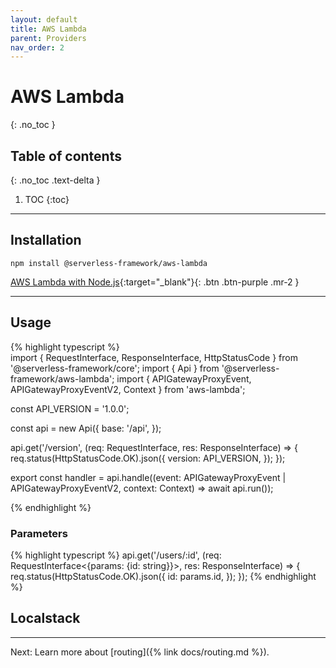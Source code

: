 ```yaml
---
layout: default
title: AWS Lambda
parent: Providers
nav_order: 2
---
```


# AWS Lambda
{: .no_toc }

## Table of contents
{: .no_toc .text-delta }

1. TOC
{:toc}

---

## Installation

```shell
npm install @serverless-framework/aws-lambda
```
[AWS Lambda with Node.js](https://docs.aws.amazon.com/lambda/latest/dg/lambda-nodejs.html){:target="_blank"}{: .btn .btn-purple .mr-2 }  

---

## Usage

{% highlight typescript %}  
import { RequestInterface, ResponseInterface, HttpStatusCode } from '@serverless-framework/core';
import { Api } from '@serverless-framework/aws-lambda';
import { APIGatewayProxyEvent, APIGatewayProxyEventV2, Context } from 'aws-lambda';

const API_VERSION = '1.0.0';

const api = new Api({
  base: '/api',
});

api.get('/version', (req: RequestInterface, res: ResponseInterface) => {
  req.status(HttpStatusCode.OK).json({
    version: API_VERSION,
  });
});

export const handler = api.handle((event: APIGatewayProxyEvent | APIGatewayProxyEventV2, context: Context) => await api.run());

{% endhighlight %}

### Parameters
{% highlight typescript %}
api.get('/users/:id', (req: RequestInterface<{params: {id: string}}>, res: ResponseInterface) => {
      req.status(HttpStatusCode.OK).json({
      id: params.id,
  });
});
{% endhighlight %}

## Localstack

---

Next: Learn more about [routing]({% link docs/routing.md %}).